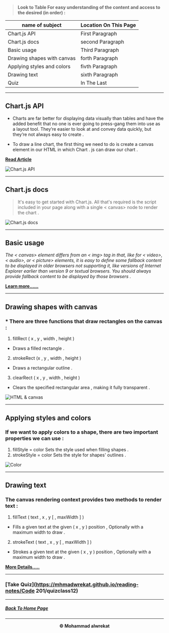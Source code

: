 > **Look to Table For easy understanding of the content and access to the desired (in order) :**

|name of subject      | Location On This Page|
|---------------------|---------------------|
|Chart.js API|First Paragraph|
|Chart.js docs|second Paragraph|
|Basic usage|Third Paragraph|
|Drawing shapes with canvas|forth Paragraph|
|Applying styles and colors|fivth Paragraph|
|Drawing text|sixth Paragraph|
|Quiz|In The Last|

---
## Chart.js API
* Charts are far better for displaying data visually than tables and have the added benefit that no one is ever going to press-gang them into use as a layout tool. They’re easier to look at and convey data quickly, but they’re not always easy to create .

* To draw a line chart, the first thing we need to do is create a canvas element in our HTML in which Chart . js can draw our chart .

**[Read Article](https://www.webdesignerdepot.com/2013/11/easily-create-stunning-animated-charts-with-chart-js/)**


![Chart.js API](https://miro.medium.com/max/2000/1*ViZE7FBHgva9EB81hIpj-w.png)


---
## Chart.js docs 
> It's easy to get started with Chart.js. All that's required is the script included in your page along with a single < canvas> node to render the chart .

![Chart.js docs](https://user-images.githubusercontent.com/18750745/123805091-128d5380-d8ee-11eb-930b-dc6a4014b6bf.png)

---
## Basic usage
*The < canvas> element differs from an < img> tag in that, like for < video>, < audio>, or < picture> elements, it is easy to define some fallback content to be displayed in older browsers not supporting it, like versions of Internet Explorer earlier than version 9 or textual browsers. You should always provide fallback content to be displayed by those browsers .*

**[Learn more......](https://developer.mozilla.org/en-US/docs/Web/API/Canvas_API/Tutorial/Basic_usage)**

---
## Drawing shapes with canvas
### * There are three functions that draw rectangles on the canvas :

1. fillRect ( x , y , width , height )
 * Draws a filled rectangle .

2. strokeRect (x , y , width , height )
 * Draws a rectangular outline .

3. clearRect ( x , y , width , height )
 * Clears the specified rectangular area , making it fully transparent .

![HTML & canvas](https://slideplayer.com/7554167/24/images/slide_1.jpg)


---
## Applying styles and colors
###  If we want to apply colors to a shape, there are two important properties we can use :

1. fillStyle = color Sets the style used when filling shapes .
2. strokeStyle = color Sets the style for shapes' outlines .

![Color](https://www.educative.io/v2api/editorpage/5209545865953280/image/6548066316845056)

---
## Drawing text
### The canvas rendering context provides two methods to render text :

1. fillText ( text , x , y [ , maxWidth ] )
 * Fills a given text at the given ( x , y ) position , Optionally with a maximum width to draw .

2. strokeText ( text , x , y [ , maxWidth ] )
 * Strokes a given text at the given ( x , y ) position , Optionally with a maximum width to draw .

**[More Details.....](https://developer.mozilla.org/en-US/docs/Web/API/Canvas_API/Tutorial/Drawing_text)**

---
### [Take Quiz](https://mhmadwrekat.github.io/reading-notes/Code 201/quizclass12)

---
##### [Back To Home Page](https://mhmadwrekat.github.io/reading-notes)


---
<b>
<p align="center">
© Mohammad alwrekat
</p>